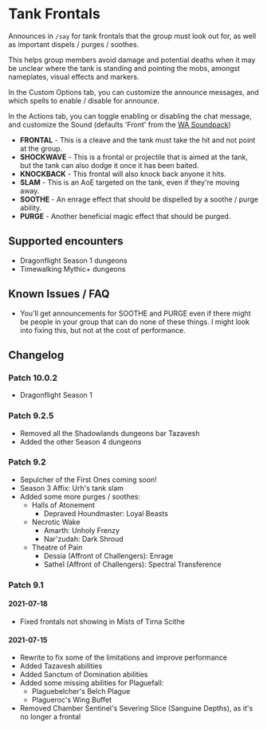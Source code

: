 # Tank Frontals

Announces in `/say` for tank frontals that the group must look out for, as well as important dispels / purges / soothes.

This helps group members avoid damage and potential deaths when it may be unclear where the tank is standing and pointing the mobs, amongst nameplates, visual effects and markers.

In the Custom Options tab, you can customize the announce messages, and which spells to enable / disable for announce.

In the Actions tab, you can toggle enabling or disabling the chat message, and customize the Sound (defaults 'Front' from the [WA Soundpack](https://www.curseforge.com/wow/addons/sharedmedia_causese))

- **FRONTAL** - This is a cleave and the tank must take the hit and not point at the group.
- **SHOCKWAVE** - This is a frontal or projectile that is aimed at the tank, but the tank can also dodge it once it has been baited.
- **KNOCKBACK** - This frontal will also knock back anyone it hits.
- **SLAM** - This is an AoE targeted on the tank, even if they're moving away.
- **SOOTHE** - An enrage effect that should be dispelled by a soothe / purge ability.
- **PURGE** - Another beneficial magic effect that should be purged.

## Supported encounters

- Dragonflight Season 1 dungeons
- Timewalking Mythic+ dungeons

## Known Issues / FAQ

- You'll get announcements for SOOTHE and PURGE even if there might be people in your group that can do none of these things. I might look into fixing this, but not at the cost of performance.

## Changelog

### Patch 10.0.2

- Dragonflight Season 1

### Patch 9.2.5

- Removed all the Shadowlands dungeons bar Tazavesh
- Added the other Season 4 dungeons

### Patch 9.2

- Sepulcher of the First Ones coming soon!
- Season 3 Affix: Urh's tank slam
- Added some more purges / soothes:
  - Halls of Atonement
    - Depraved Houndmaster: Loyal Beasts
  - Necrotic Wake
    - Amarth: Unholy Frenzy
    - Nar'zudah: Dark Shroud
  - Theatre of Pain
    - Dessia (Affront of Challengers): Enrage
    - Sathel (Affront of Challengers): Spectral Transference

### Patch 9.1

#### 2021-07-18

- Fixed frontals not showing in Mists of Tirna Scithe

#### 2021-07-15

- Rewrite to fix some of the limitations and improve performance
- Added Tazavesh abilities
- Added Sanctum of Domination abilities
- Added some missing abilities for Plaguefall:
  - Plaguebelcher's Belch Plague
  - Plagueroc's Wing Buffet
- Removed Chamber Sentinel's Severing Slice (Sanguine Depths), as it's no longer a frontal
